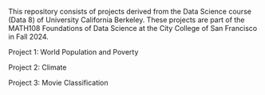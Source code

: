 This repository consists of projects derived from the Data Science course (Data 8) of University California Berkeley. 
These projects are part of the MATH108 Foundations of Data Science at the City College of San Francisco in Fall 2024.

Project 1: World Population and Poverty

Project 2: Climate

Project 3: Movie Classification
